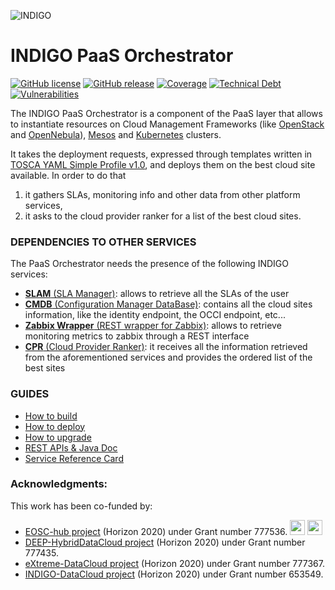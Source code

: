 ![INDIGO](https://pbs.twimg.com/media/Cldr8SHWYAA0JbY.png)

INDIGO PaaS Orchestrator
============================


[![GitHub license](https://img.shields.io/github/license/indigo-paas/orchestrator.svg?maxAge=2592000&style=flat-square)](https://github.com/indigo-paas/orchestrator/blob/master/LICENSE)
[![GitHub release](https://img.shields.io/github/release/indigo-paas/orchestrator.svg?maxAge=3600&style=flat-square)](https://github.com/indigo-paas/orchestrator/releases/latest)
[![Coverage](https://sonarcloud.io/api/project_badges/measure?project=indigo-paas_orchestrator&metric=coverage)](https://sonarcloud.io/summary/new_code?id=indigo-paas_orchestrator)
[![Technical Debt](https://sonarcloud.io/api/project_badges/measure?project=indigo-paas_orchestrator&metric=sqale_index)](https://sonarcloud.io/summary/new_code?id=indigo-paas_orchestrator)
[![Vulnerabilities](https://sonarcloud.io/api/project_badges/measure?project=indigo-paas_orchestrator&metric=vulnerabilities)](https://sonarcloud.io/summary/new_code?id=indigo-paas_orchestrator)

The INDIGO PaaS Orchestrator is a component of the PaaS layer that allows to instantiate resources on Cloud Management Frameworks (like [OpenStack](https://www.openstack.org/) and [OpenNebula](http://opennebula.org/)), [Mesos](http://mesos.apache.org/) and [Kubernetes](https://kubernetes.io/) clusters.

It takes the deployment requests, expressed through templates written in [TOSCA YAML Simple Profile v1.0](http://docs.oasis-open.org/tosca/TOSCA-Simple-Profile-YAML/v1.0/TOSCA-Simple-Profile-YAML-v1.0.html), and deploys them on the best cloud site available. In order to do that
 1. it gathers SLAs, monitoring info and other data from other platform services,
 2. it asks to the cloud provider ranker for a list of the best cloud sites.

### DEPENDENCIES TO OTHER SERVICES

The PaaS Orchestrator needs the presence of the following INDIGO services:

 * [**SLAM** (SLA Manager)](https://indigo-dc.gitbooks.io/slam/content): allows to retrieve all the SLAs of the user
 * [**CMDB** (Configuration Manager DataBase)](https://indigo-dc.gitbooks.io/cmdb/content): contains all the cloud sites information, like the identity endpoint, the OCCI endpoint, etc...
 * [**Zabbix Wrapper** (REST wrapper for Zabbix)](https://indigo-dc.gitbooks.io/monitoring/content#1-zabbix-wrapper): allows to retrieve monitoring metrics to zabbix through a REST interface
 * [**CPR** (Cloud Provider Ranker)](https://www.gitbook.com/book/indigo-dc/cloud-provider-ranker/content): it receives all the information retrieved from the aforementioned services and provides the ordered list of the best sites

### GUIDES
* [How to build](gitbook/how_to_build.md)
* [How to deploy](gitbook/how_to_deploy.md)
* [How to upgrade](gitbook/how_to_upgrade.md)
* [REST APIs & Java Doc](http://infn-datacloud.github.io/orchestrator/)
* [Service Reference Card](gitbook/service_reference_card.md)

### Acknowledgments:

This work has been co-funded by:
* [EOSC-hub project](http://eosc-hub.eu/) (Horizon 2020) under Grant number 777536. <img src="https://wiki.eosc-hub.eu/download/attachments/1867786/eu%20logo.jpeg?version=1&modificationDate=1459256840098&api=v2" height="24"> <img src="https://wiki.eosc-hub.eu/download/attachments/18973612/eosc-hub-web.png?version=1&modificationDate=1516099993132&api=v2" height="24">
* [DEEP-HybridDataCloud project](https://deep-hybrid-datacloud.eu/) (Horizon 2020) under Grant number 777435.
* [eXtreme-DataCloud project](http://www.extreme-datacloud.eu/) (Horizon 2020) under Grant number 777367.
* [INDIGO-DataCloud project](https://www.indigo-datacloud.eu/) (Horizon 2020) under Grant number 653549.
